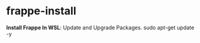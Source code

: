 # frappe-install

 **Install Frappe In WSL**:
  Update and Upgrade Packages.
   sudo apt-get update -y


